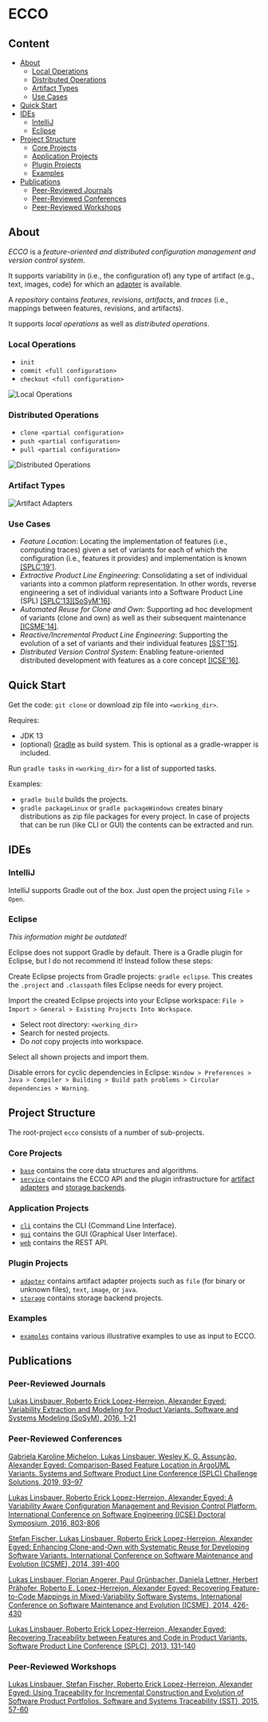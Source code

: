 
# ECCO


## Content

* [About](#about)
    * [Local Operations](#local-operations)
    * [Distributed Operations](#distributed-operations)
    * [Artifact Types](#artifact-types)
    * [Use Cases](#use-cases)
* [Quick Start](#quick-start)
* [IDEs](#ides)
    * [IntelliJ](#intellij)
    * [Eclipse](#eclipse)
* [Project Structure](#project-structure)
    * [Core Projects](#core-projects)
    * [Application Projects](#application-projects)
    * [Plugin Projects](#plugin-projects)
    * [Examples](#examples)
* [Publications](#publications)
    * [Peer-Reviewed Journals](#peer-reviewed-journals)
    * [Peer-Reviewed Conferences](#peer-reviewed-conferences)
    * [Peer-Reviewed Workshops](#peer-reviewed-workshops)


## About

*ECCO* is a *feature-oriented and distributed configuration management and version control system*.

It supports variability in (i.e., the configuration of) any type of artifact (e.g., text, images, code) for which an [adapter][adapter] is available.

A *repository* contains *features*, *revisions*, *artifacts*, and *traces* (i.e., mappings between features, revisions, and artifacts).

It supports *local operations* as well as *distributed operations*.

### Local Operations
* `init`
* `commit <full configuration>`
* `checkout <full configuration>`

![Local Operations](docs/local_operations.png "Local Operations")

### Distributed Operations
* `clone <partial configuration>`
* `push <partial configuration>`
* `pull <partial configuration>`

![Distributed Operations](docs/distributed_operations.png "Distributed Operations")

### Artifact Types

![Artifact Adapters](docs/artifact_adapters.png "Artifact Adapters")

### Use Cases
* *Feature Location*: Locating the implementation of features (i.e., computing traces) given a set of variants for each of which the configuration (i.e., features it provides) and implementation is known [[SPLC'19']][SPLC19].
* *Extractive Product Line Engineering*: Consolidating a set of individual variants into a common platform representation. In other words, reverse engineering a set of individual variants into a Software Product Line (SPL) [[SPLC'13]][SPLC13][[SoSyM'16]][SoSyM16].
* *Automated Reuse for Clone and Own*: Supporting ad hoc development of variants (clone and own) as well as their subsequent maintenance [[ICSME'14]][ICSME14].
* *Reactive/Incremental Product Line Engineering*: Supporting the evolution of a set of variants and their individual features [[SST'15]][SST15].
* *Distributed Version Control System*: Enabling feature-oriented distributed development with features as a core concept [[ICSE'16]][ICSE16ds].


## Quick Start

Get the code: `git clone` or download zip file into `<working_dir>`.

Requires:
* JDK 13
* (optional) [Gradle](http://gradle.org/ "Gradle") as build system. This is optional as a gradle-wrapper is included.

Run `gradle tasks` in `<working_dir>` for a list of supported tasks.

Examples:
* `gradle build` builds the projects.
* `gradle packageLinux` or `gradle packageWindows` creates binary distributions as zip file packages for every project. In case of projects that can be run (like CLI or GUI) the contents can be extracted and run.


## IDEs

### IntelliJ

IntelliJ supports Gradle out of the box. Just open the project using `File > Open`.

### Eclipse

*This information might be outdated!*

Eclipse does not support Gradle by default. There is a Gradle plugin for Eclipse, but I do not recommend it! Instead follow these steps:

Create Eclipse projects from Gradle projects: `gradle eclipse`. This creates the `.project` and `.classpath` files Eclipse needs for every project.

Import the created Eclipse projects into your Eclipse workspace: `File > Import > General > Existing Projects Into Workspace`.
* Select root directory: `<working_dir>`
* Search for nested projects.
* Do *not* copy projects into workspace.

Select all shown projects and import them.

Disable errors for cyclic dependencies in Eclipse: `Window > Preferences > Java > Compiler > Building > Build path problems > Circular dependencies > Warning`.


## Project Structure

The root-project `ecco` consists of a number of sub-projects.

### Core Projects
* [`base`](base) contains the core data structures and algorithms.
* [`service`](service) contains the ECCO API and the plugin infrastructure for [artifact adapters][adapter] and [storage backends][storage].

### Application Projects
* [`cli`](cli) contains the CLI (Command Line Interface).
* [`gui`](gui) contains the GUI (Graphical User Interface).
* [`web`](web) contains the REST API.

### Plugin Projects
* [`adapter`][adapter] contains artifact adapter projects such as `file` (for binary or unknown files), `text`, `image`, or `java`.
* [`storage`][storage] contains storage backend projects.

[adapter]: adapter
[storage]: storage

### Examples
* [`examples`](examples) contains various illustrative examples to use as input to ECCO.


## Publications

### Peer-Reviewed Journals

[Lukas Linsbauer, Roberto Erick Lopez-Herrejon, Alexander Egyed: Variability Extraction and Modeling for Product Variants. Software and Systems Modeling (SoSyM), 2016, 1-21][SoSyM16]

[SoSyM16]: http://dx.doi.org/10.1007/s10270-015-0512-y

### Peer-Reviewed Conferences

[Gabriela Karoline Michelon, Lukas Linsbauer, Wesley K. G. Assunção, Alexander Egyed: Comparison-Based Feature Location in ArgoUML Variants. Systems and Software Product Line Conference (SPLC) Challenge Solutions, 2019, 93–97][SPLC19]

[SPLC19]: https://doi.org/10.1145/3336294.3342360

[Lukas Linsbauer, Roberto Erick Lopez-Herrejon, Alexander Egyed: A Variability Aware Configuration Management and Revision Control Platform. International Conference on Software Engineering (ICSE) Doctoral Symposium, 2016, 803-806][ICSE16ds]

[ICSE16ds]: http://doi.acm.org/10.1145/2889160.2889262

[Stefan Fischer, Lukas Linsbauer, Roberto Erick Lopez-Herrejon, Alexander Egyed: Enhancing Clone-and-Own with Systematic Reuse for Developing Software Variants. International Conference on Software Maintenance and Evolution (ICSME), 2014, 391-400][ICSME14]

[ICSME14]: http://dx.doi.org/10.1109/ICSME.2014.61

[Lukas Linsbauer, Florian Angerer, Paul Grünbacher, Daniela Lettner, Herbert Prähofer, Roberto E. Lopez-Herrejon, Alexander Egyed: Recovering Feature-to-Code Mappings in Mixed-Variability Software Systems. International Conference on Software Maintenance and Evolution (ICSME), 2014, 426-430][ICSME14short]

[ICSME14short]: http://dx.doi.org/10.1109/ICSME.2014.67

[Lukas Linsbauer, Roberto Erick Lopez-Herrejon, Alexander Egyed: Recovering Traceability between Features and Code in Product Variants. Software Product Line Conference (SPLC), 2013, 131-140][SPLC13]

[SPLC13]: http://doi.acm.org/10.1145/2491627.2491630

### Peer-Reviewed Workshops

[Lukas Linsbauer, Stefan Fischer, Roberto Erick Lopez-Herrejon, Alexander Egyed: Using Traceability for Incremental Construction and Evolution of Software Product Portfolios. Software and Systems Traceability (SST), 2015, 57-60][SST15]

[SST15]: http://dx.doi.org/10.1109/SST.2015.16


